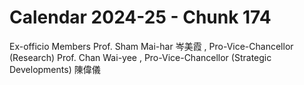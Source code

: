 # Calendar 2024-25 - Chunk 174

<!-- Chunk tokens: 39, Enriched tokens: 44 -->

Ex-officio Members
Prof. Sham Mai-har 岑美霞 , Pro-Vice-Chancellor (Research) Prof. Chan Wai-yee , Pro-Vice-Chancellor (Strategic Developments)
陳偉儀